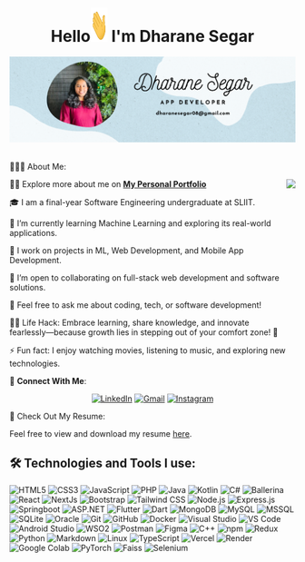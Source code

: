 <h1 align="center">Hello<img src="https://raw.githubusercontent.com/ABSphreak/ABSphreak/master/gifs/Hi.gif" width="30px" height="60px"> I'm Dharane Segar</h1>

<!--
**soumyajit4419/soumyajit4419** is a ✨ _special_ ✨ repository because its `README.md` (this file) appears on your GitHub profile.
Here are some ideas to get you started: -->

<div align="center">
  <img src ="Dharane.png" />
  
</div>

 <br/>

👨🏻‍💻 About Me:

<img src="https://media3.giphy.com/media/2IudUHdI075HL02Pkk/giphy.gif?cid=6c09b952nzu34y2nlq08ml7haudulexu2etv6eprhzltzg2h&ep=v1_internal_gif_by_id&rid=giphy.gif&ct=g" height="290px" align="right" />


🙋‍♂️ Explore more about me on **[My Personal Portfolio ](https://dharane-segar-portfolio.vercel.app/)**

🎓 I am a final-year Software Engineering undergraduate at SLIIT.

🌱 I’m currently learning Machine Learning and exploring its real-world applications.

🔭 I work on projects in ML, Web Development, and Mobile App Development.

👯 I’m open to collaborating on full-stack web development and software solutions.

💬 Feel free to ask me about coding, tech, or software development!

👨‍💻 Life Hack: Embrace learning, share knowledge, and innovate fearlessly—because growth lies in stepping out of your comfort zone! 🚀

⚡ Fun fact: I enjoy watching movies, listening to music, and exploring new technologies.

🤝 **Connect With Me**:

<p align="center">
  <a href="https://www.linkedin.com/in/dharane-segar/"><img src="https://img.icons8.com/color/48/000000/linkedin.png" alt="LinkedIn" height="40"></a>
  <a href="mailto:dharanesegar08@gmail.com"><img src="https://img.icons8.com/color/48/000000/gmail-new.png" alt="Gmail" height="40"></a>
  <a href="https://www.instagram.com/dha.ra.ne/"><img src="https://img.icons8.com/fluency/48/000000/instagram-new.png" alt="Instagram" height="40"></a>
</p>




📄 Check Out My Resume:

Feel free to view and download my resume [here](https://dharane-segar-portfolio.vercel.app/resume).



## 🛠️ Technologies and Tools I use:

<p> 
<img alt="HTML5" src="https://img.shields.io/badge/HTML5-E34F26?style=for-the-badge&logo=html5&logoColor=white" height="25px"/> 
<img alt="CSS3" src="https://img.shields.io/badge/CSS3-1572B6?style=for-the-badge&logo=css3&logoColor=white" height="25px"/> 
<img alt="JavaScript" src="https://img.shields.io/badge/JavaScript-323330?style=for-the-badge&logo=javascript&logoColor=F7DF1E" height="25px"/> 
<img alt="PHP" src="https://img.shields.io/badge/PHP-777BB4?style=for-the-badge&logo=php&logoColor=white" height="25px"/> 
<img alt="Java" src="https://img.shields.io/badge/Java-ED8B00?style=for-the-badge&logo=java&logoColor=white" height="25px"/> 
<img alt="Kotlin" src="https://img.shields.io/badge/Kotlin-0095D5?style=for-the-badge&logo=kotlin&logoColor=white" height="25px"/> 
<img alt="C#" src="https://img.shields.io/badge/C%23-239120?style=for-the-badge&logo=c-sharp&logoColor=white" height="25px"/> 
<img alt="Ballerina" src="https://img.shields.io/badge/Ballerina-FF5000?style=for-the-badge&logo=ballerina&logoColor=white" height="25px"/> 
<img alt="React" src="https://img.shields.io/badge/React-20232A?style=for-the-badge&logo=react&logoColor=61DAFB" height="25px"/> 
<img alt="NextJs" src="https://img.shields.io/badge/Next.js-black?style=for-the-badge&logo=next.js&logoColor=white" height="25px"/> 
<img alt="Bootstrap" src="https://img.shields.io/badge/Bootstrap-563D7C?style=for-the-badge&logo=bootstrap&logoColor=white" height="25px"/> 
<img alt="Tailwind CSS" src="https://img.shields.io/badge/Tailwind_CSS-38B2AC?style=for-the-badge&logo=tailwind-css&logoColor=white" height="25px"/> 
<img alt="Node.js" src="https://img.shields.io/badge/Node.js-43853D?style=for-the-badge&logo=node.js&logoColor=white" height="25px"/> 
<img alt="Express.js" src="https://img.shields.io/badge/Express.js-404D59?style=for-the-badge&logo=express&logoColor=white" height="25px"/> 
<img alt="Springboot" src="https://img.shields.io/badge/Spring_Boot-6DB33F?style=for-the-badge&logo=spring&logoColor=white" height="25px"/> 
<img alt="ASP.NET" src="https://img.shields.io/badge/ASP.NET-512BD4?style=for-the-badge&logo=.net&logoColor=white" height="25px"/> 
<img alt="Flutter" src="https://img.shields.io/badge/Flutter-02569B?style=for-the-badge&logo=flutter&logoColor=white" height="25px"/> 
<img alt="Dart" src="https://img.shields.io/badge/Dart-0175C2?style=for-the-badge&logo=dart&logoColor=white" height="25px"/> 
<img alt="MongoDB" src="https://img.shields.io/badge/MongoDB-4EA94B?style=for-the-badge&logo=mongodb&logoColor=white" height="25px"/> 
<img alt="MySQL" src="https://img.shields.io/badge/MySQL-4479A1?style=for-the-badge&logo=mysql&logoColor=white" height="25px"/> 
<img alt="MSSQL" src="https://img.shields.io/badge/Microsoft%20SQL%20Server-CC2927?style=for-the-badge&logo=microsoft-sql-server&logoColor=white" height="25px"/> 
<img alt="SQLite" src="https://img.shields.io/badge/SQLite-003B57?style=for-the-badge&logo=sqlite&logoColor=white" height="25px"/> 
<img alt="Oracle" src="https://img.shields.io/badge/Oracle-F80000?style=for-the-badge&logo=oracle&logoColor=white" height="25px"/>
<img alt="Git" src="https://img.shields.io/badge/Git-F05032?style=for-the-badge&logo=git&logoColor=white" height="25px"/> 
<img alt="GitHub" src="https://img.shields.io/badge/GitHub-181717?style=for-the-badge&logo=github&logoColor=white" height="25px"/> 
<img alt="Docker" src="https://img.shields.io/badge/Docker-2496ED?style=for-the-badge&logo=docker&logoColor=white" height="25px"/> 
<img alt="Visual Studio" src="https://img.shields.io/badge/Visual_Studio-5C2D91?style=for-the-badge&logo=visual-studio&logoColor=white" height="25px"/> 
<img alt="VS Code" src="https://img.shields.io/badge/VS_Code-007ACC?style=for-the-badge&logo=visual-studio-code&logoColor=white" height="25px"/> 
<img alt="Android Studio" src="https://img.shields.io/badge/Android_Studio-3DDC84?style=for-the-badge&logo=android-studio&logoColor=white" height="25px"/> 
<img alt="WSO2" src="https://img.shields.io/badge/WSO2-FF7300?style=for-the-badge&logo=wso2&logoColor=white" height="25px"/> 
<img alt="Postman" src="https://img.shields.io/badge/Postman-FF6C37?style=for-the-badge&logo=postman&logoColor=white" height="25px"/> 
<img alt="Figma" src="https://img.shields.io/badge/Figma-F24E1E?style=for-the-badge&logo=figma&logoColor=white" height="25px"/> 
<img alt="C++" src="https://img.shields.io/badge/C%2B%2B-00599C?style=for-the-badge&logo=c%2B%2B&logoColor=white" height="25px"/>
<img alt="npm" src="https://img.shields.io/badge/NPM-%23000000.svg?style=for-the-badge&logo=npm&logoColor=white" height="25px"/>
<img alt="Redux" src="https://img.shields.io/badge/-Redux-764ABC?style=for-the-badge&logo=redux&logoColor=white" height="25px"/>
<img alt="Python" src="https://img.shields.io/badge/Python-14354C?style=for-the-badge&logo=python&logoColor=white" height="25px"/>
<img alt="Markdown" src="https://img.shields.io/badge/Markdown-000000?style=for-the-badge&logo=markdown&logoColor=white" height="25px"/>
<img alt="Linux" src="https://img.shields.io/badge/Linux-FCC624?style=for-the-badge&logo=linux&logoColor=black" height="25px"/>
<img alt="TypeScript" src="https://img.shields.io/badge/TypeScript-007ACC?style=for-the-badge&logo=typescript&logoColor=white" height="25px"/>
<img alt="Vercel" src="https://img.shields.io/badge/Vercel-000000?style=for-the-badge&logo=vercel&logoColor=white" height="25px"/>
<img alt="Render" src="https://img.shields.io/badge/Render-46E3B7?style=for-the-badge&logo=render&logoColor=white" height="25px"/>
<img alt="Google Colab" src="https://img.shields.io/badge/Google_Colab-F9AB00?style=for-the-badge&logo=googlecolab&logoColor=white" height="25px"/>
<img alt="PyTorch" src="https://img.shields.io/badge/PyTorch-EE4C2C?style=for-the-badge&logo=pytorch&logoColor=white" height="25px"/>
<img alt="Faiss" src="https://img.shields.io/badge/Faiss-21759B?style=for-the-badge&logoColor=white" height="25px"/>
<img alt="Selenium" src="https://img.shields.io/badge/Selenium-43B02A?style=for-the-badge&logo=selenium&logoColor=white" height="25px"/>
</p>


